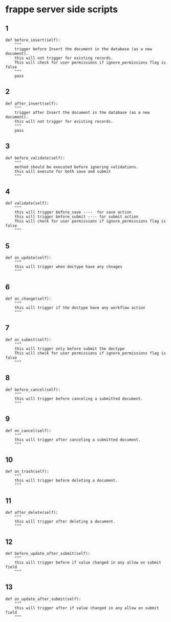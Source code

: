 # frappe server side scripts
## 1

    def before_insert(self):
        """
        trigger before Insert the document in the database (as a new document).
        this will not trigger for existing records.
		This will check for user permissions if ignore_permissions flag is false
        """
        pass
 ## 2
    
    def after_insert(self):
        """
        trigger after Insert the document in the database (as a new document).
        this will not trigger for existing records.
        """
        pass
        
## 3
    
    def before_validate(self):
        """
        method should be executed before ignoring validations.
        this will execute for both save and submit
        """
        
## 4
    
    def validate(self):
        """
        this will trigger before_save ----  for save action
        this will trigger before_submit ---- for submit action
        This will check for user permissions if ignore_permissions flag is false
        """
        
## 5
    
    def on_update(self):
        """
        this will trigger when doctype have any chnages
        """
        
## 6
    
    def on_change(self):
        """
        this will trigger if the doctype have any workflow action
        """
    
## 7
    
    def on_submit(self):
        """
        this will trigger only before submit the doctype
        This will check for user permissions if ignore_permissions flag is false
        """
        
## 8
    
    def before_cancel(self):
        """
        this will trigger before canceling a submitted document.
        """
        
        
## 9
    
    def on_cancel(self):
        """
        this will trigger after canceling a submitted document.
        """
        
        
 ## 10
    
    def on_trash(self):
        """
        this will trigger before deleting a document.
        """  
        
## 11
    
    def after_delete(self):
        """
        this will trigger after deleting a document.
        """
           
## 12
    
    def before_update_after_submit(self):
        """
        this will trigger before if value changed in any allow on submit field
        """
        
## 13
    
    def on_update_after_submit(self):
        """
        this will trigger after if value changed in any allow on submit field
        """
        
        

